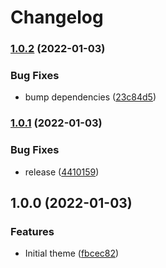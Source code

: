 # Changelog

### [1.0.2](https://www.github.com/bjerkio/brand/compare/v1.0.1...v1.0.2) (2022-01-03)


### Bug Fixes

* bump dependencies ([23c84d5](https://www.github.com/bjerkio/brand/commit/23c84d538035a3ca3046a78faf186f5760b8a246))

### [1.0.1](https://www.github.com/bjerkio/brand/compare/v1.0.0...v1.0.1) (2022-01-03)


### Bug Fixes

* release ([4410159](https://www.github.com/bjerkio/brand/commit/4410159f4b8acfb4b69f2a26dc3001da1225be49))

## 1.0.0 (2022-01-03)


### Features

* Initial theme ([fbcec82](https://www.github.com/bjerkio/brand/commit/fbcec82df789cecf043112ca8fad4863fbd3d3d8))
